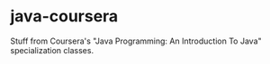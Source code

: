 # java-coursera
Stuff from Coursera's "Java Programming: An Introduction To Java" specialization classes.
